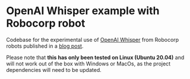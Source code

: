 # OpenAI Whisper example with Robocorp robot

Codebase for the experimental use of [OpenAI Whisper](https://openai.com/blog/whisper/) from Robocorp robots published in a [blog post](https://robocorp.com/blog/openai-whisper).

Please note that **this has only been tested on Linux (Ubuntu 20.04)** and will not work out of the box with Windows or MacOs, as the project dependencies will need to be updated.
